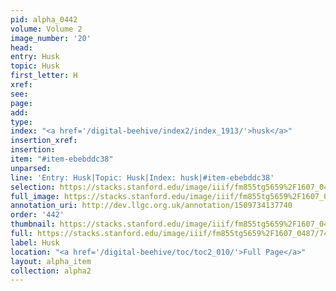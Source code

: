 ```yaml
---
pid: alpha_0442
volume: Volume 2
image_number: '20'
head: 
entry: Husk
topic: Husk
first_letter: H
xref: 
see: 
page: 
add: 
type: 
index: "<a href='/digital-beehive/index2/index_1913/'>husk</a>"
insertion_xref: 
insertion: 
item: "#item-ebebddc38"
unparsed: 
line: 'Entry: Husk|Topic: Husk|Index: husk|#item-ebebddc38'
selection: https://stacks.stanford.edu/image/iiif/fm855tg5659%2F1607_0487/741,3607,834,160/full/0/default.jpg
full_image: https://stacks.stanford.edu/image/iiif/fm855tg5659%2F1607_0487/full/full/0/default.jpg
annotation_uri: http://dev.llgc.org.uk/annotation/1509734137740
order: '442'
thumbnail: https://stacks.stanford.edu/image/iiif/fm855tg5659%2F1607_0487/741,3607,600,180/250,/0/default.jpg
full: https://stacks.stanford.edu/image/iiif/fm855tg5659%2F1607_0487/741,3607,834,160/full/0/default.jpg
label: Husk
location: "<a href='/digital-beehive/toc/toc2_010/'>Full Page</a>"
layout: alpha_item
collection: alpha2
---
```

